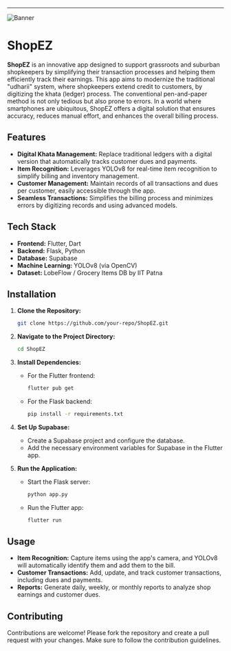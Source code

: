 ---
![Banner](https://pbs.twimg.com/profile_banners/1669056908463083520/1724575734/1080x360)
# ShopEZ

**ShopEZ** is an innovative app designed to support grassroots and suburban shopkeepers by simplifying their transaction processes and helping them efficiently track their earnings. This app aims to modernize the traditional "udharii" system, where shopkeepers extend credit to customers, by digitizing the khata (ledger) process. The conventional pen-and-paper method is not only tedious but also prone to errors. In a world where smartphones are ubiquitous, ShopEZ offers a digital solution that ensures accuracy, reduces manual effort, and enhances the overall billing process.

## Features

- **Digital Khata Management:** Replace traditional ledgers with a digital version that automatically tracks customer dues and payments.
- **Item Recognition:** Leverages YOLOv8 for real-time item recognition to simplify billing and inventory management.
- **Customer Management:** Maintain records of all transactions and dues per customer, easily accessible through the app.
- **Seamless Transactions:** Simplifies the billing process and minimizes errors by digitizing records and using advanced models.
  
## Tech Stack

- **Frontend:** Flutter, Dart
- **Backend:** Flask, Python
- **Database:** Supabase
- **Machine Learning:** YOLOv8 (via OpenCV)
- **Dataset:** LobeFlow / Grocery Items DB by IIT Patna

## Installation

1. **Clone the Repository:**
   ```bash
   git clone https://github.com/your-repo/ShopEZ.git
   ```
2. **Navigate to the Project Directory:**
   ```bash
   cd ShopEZ
   ```
3. **Install Dependencies:**
   - For the Flutter frontend:
     ```bash
     flutter pub get
     ```
   - For the Flask backend:
     ```bash
     pip install -r requirements.txt
     ```

4. **Set Up Supabase:**
   - Create a Supabase project and configure the database.
   - Add the necessary environment variables for Supabase in the Flutter app.

5. **Run the Application:**
   - Start the Flask server:
     ```bash
     python app.py
     ```
   - Run the Flutter app:
     ```bash
     flutter run
     ```

## Usage

- **Item Recognition:** Capture items using the app's camera, and YOLOv8 will automatically identify them and add them to the bill.
- **Customer Transactions:** Add, update, and track customer transactions, including dues and payments.
- **Reports:** Generate daily, weekly, or monthly reports to analyze shop earnings and customer dues.

## Contributing

Contributions are welcome! Please fork the repository and create a pull request with your changes. Make sure to follow the contribution guidelines.
